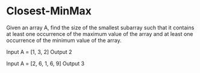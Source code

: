 # Closest-MinMax

Given an array A, find the size of the smallest subarray such that it contains at least one occurrence of the maximum value of the array and at least one occurrence of the minimum value of the array.

Input
A = [1, 3, 2]
Output
2


Input
A = [2, 6, 1, 6, 9]
Output
3
